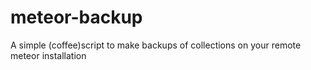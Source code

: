 meteor-backup
=============

A simple (coffee)script to make backups of collections on your remote meteor installation

